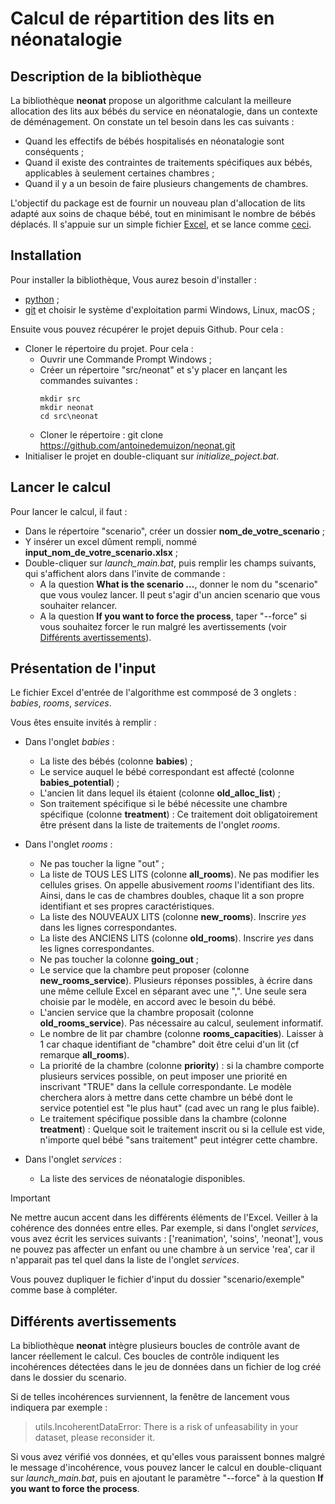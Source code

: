 # Calcul de répartition des lits en néonatalogie

## Description de la bibliothèque

La bibliothèque **neonat** propose un algorithme calculant la meilleure allocation des lits aux bébés
du service en néonatalogie, dans un contexte de déménagement.
On constate un tel besoin dans les cas suivants :
- Quand les effectifs de bébés hospitalisés en néonatalogie sont conséquents ;
- Quand il existe des contraintes de traitements spécifiques aux bébés,
applicables à seulement certaines chambres ;
- Quand il y a un besoin de faire plusieurs changements de chambres.

L'objectif du package est de fournir un nouveau plan d'allocation de lits adapté
aux soins de chaque bébé, tout en minimisant le nombre de bébés déplacés.
Il s'appuie sur un simple fichier [Excel](#présentation-de-linput), et se lance comme [ceci](#lancer-le-calcul).

## Installation

Pour installer la bibliothèque, Vous aurez besoin d'installer :
- [python](https://www.python.org/downloads/) ;
- [git](https://git-scm.com/download/) et choisir le système d'exploitation
parmi Windows, Linux, macOS ;

Ensuite vous pouvez récupérer le projet depuis Github. Pour cela :
- Cloner le répertoire du projet. Pour cela :
    - Ouvrir une Commande Prompt Windows ;
    - Créer un répertoire "src/neonat" et s'y placer en lançant les commandes suivantes :
        ```
        mkdir src
        mkdir neonat
        cd src\neonat
        ```
    - Cloner le répertoire : git clone https://github.com/antoinedemuizon/neonat.git
- Initialiser le projet en double-cliquant sur *initialize_poject.bat*.

## Lancer le calcul

Pour lancer le calcul, il faut :
- Dans le répertoire "scenario", créer un dossier **nom_de_votre_scenario** ;
- Y insérer un excel dûment rempli, nommé **input_nom_de_votre_scenario.xlsx** ;
- Double-cliquer sur *launch_main.bat*, puis remplir les champs suivants,
qui s'affichent alors dans l'invite de commande :
    - A la question **What is the scenario ...**, donner le nom du "scenario"
      que vous voulez lancer. Il peut s'agir d'un ancien scenario que vous souhaiter relancer.
    - A la question **If you want to force the process**, taper "--force"
      si vous souhaitez forcer le run malgré les avertissements (voir [Différents avertissements](#différents-avertissements)).

## Présentation de l'input

Le fichier Excel d'entrée de l'algorithme est commposé de 3 onglets :
*babies*, *rooms*, *services*.

Vous êtes ensuite invités à remplir :
- Dans l'onglet *babies* :
    - La liste des bébés (colonne **babies**) ;
    - Le service auquel le bébé correspondant est affecté (colonne **babies_potential**) ;
    - L'ancien lit dans lequel ils étaient (colonne **old_alloc_list**) ;
    - Son traitement spécifique si le bébé nécessite une chambre spécifique (colonne **treatment**) :
      Ce traitement doit obligatoirement être présent dans la liste de traitements de l'onglet *rooms*.

- Dans l'onglet *rooms* :
    - Ne pas toucher la ligne "out" ;
    - La liste de TOUS LES LITS (colonne **all_rooms**). Ne pas modifier les cellules grises.
      On appelle abusivement *rooms* l'identifiant des lits. Ainsi, dans le cas de chambres doubles,
      chaque lit a son propre identifiant et ses propres caractéristiques.
    - La liste des NOUVEAUX LITS (colonne **new_rooms**).
      Inscrire *yes* dans les lignes correspondantes.
    - La liste des ANCIENS LITS (colonne **old_rooms**).
      Inscrire *yes* dans les lignes correspondantes.
    - Ne pas toucher la colonne **going_out** ;
    - Le service que la chambre peut proposer (colonne **new_rooms_service**).
      Plusieurs réponses possibles, à écrire dans une même cellule Excel en séparant avec une ",".
      Une seule sera choisie par le modèle, en accord avec le besoin du bébé.
    - L'ancien service que la chambre proposait (colonne **old_rooms_service**).
      Pas nécessaire au calcul, seulement informatif.
    - Le nombre de lit par chambre (colonne **rooms_capacities**).
      Laisser à 1 car chaque identifiant de "chambre" doit être celui d'un lit (cf remarque **all_rooms**).
    - La priorité de la chambre (colonne **priority**) :
      si la chambre comporte plusieurs services possible, on peut imposer une priorité
      en inscrivant "TRUE" dans la cellule correspondante.
      Le modèle cherchera alors à mettre dans cette chambre un bébé dont le service potentiel
      est "le plus haut" (cad avec un rang le plus faible).
    - Le traitement spécifique possible dans la chambre (colonne **treatment**) :
      Quelque soit le traitement inscrit ou si la cellule est vide,
      n'importe quel bébé "sans traitement" peut intégrer cette chambre.

- Dans l'onglet *services* :
    - La liste des services de néonatalogie disponibles.

> [!IMPORTANT]
> Ne mettre aucun accent dans les différents éléments de l'Excel.
> Veiller à la cohérence des données entre elles. Par exemple, si dans l'onglet *services*,
vous avez écrit les services suivants : ['reanimation', 'soins', 'neonat'], vous ne pouvez
pas affecter un enfant ou une chambre à un service 'rea', car il n'apparait pas tel quel
dans la liste de l'onglet *services*.

Vous pouvez dupliquer le fichier d'input du dossier "scenario/exemple" comme base à compléter.

## Différents avertissements

La bibliothèque **neonat** intègre plusieurs boucles de contrôle avant de lancer
réellement le calcul. Ces boucles de contrôle indiquent les incohérences détectées dans le jeu de données
dans un fichier de log créé dans le dossier du scenario.

Si de telles incohérences surviennent, la fenêtre de lancement vous indiquera par exemple :
> utils.IncoherentDataError: There is a risk of unfeasability in your dataset, please reconsider it.

Si vous avez vérifié vos données, et qu'elles vous paraissent bonnes malgré le message d'incohérence,
vous pouvez lancer le calcul en double-cliquant sur *launch_main.bat*,
puis en ajoutant le paramètre "--force" à la question **If you want to force the process**.


<!--



## Several bat files to help you run the project

*initialize_poject.bat* will :
- Install all the required packages ;
- Install the virtualenvwrapper ;


In the repository 'neonat' :
> pip install build
> python -m build

## About the logs

I introduced a minimalist log file, which mainly gives info about risk of unfeasability.
The possible error of data are of two categories :
- Mismatch between worksheet in the Excel. For exemple, in the sheet **babies**,
one has a *babies_potential* to go to "reanimation", whereas "reanimation" isn't defined in **services**
-->